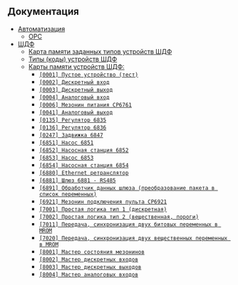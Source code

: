 ## Документация

<!-- ![logo](img/image1.jpg) -->

- [Автоматизация](automation/)  
  - [OPC](automation/OPC)  
- [ШДФ](shdf/)
  - [Карта памяти заданных типов устройств ШДФ](/shdf/devices-map.md)
  - [Типы (коды) устройств ШДФ](/shdf/device-types.md)
  - [Карты памяти устройств ШДФ:](/docs/shdf/maps/)
    - [`[0001] Пустое устройство (тест)`](/docs/shdf/maps/empty%20[0001].md)
    - [`[0002] Дискретный вход`](/docs/shdf/maps/di%20[0002].md)
    - [`[0003] Дискретный выход`](/docs/shdf/maps/do%20[0003].md)
    - [`[0004] Аналоговый вход`](/docs/shdf/maps/ai%20[0004].md)
    - [`[0006] Мезонин питания СР6761`](/docs/shdf/maps/pu%20[0006].md)
    - [`[0041] Аналоговый выход`](/docs/shdf/maps/ao%20[0041].md)
    - [`[0135] Регулятор 6835`](/docs/shdf/maps/reg%20[0135].md)
    - [`[0136] Регулятор 6836`](/docs/shdf/maps/reg%20[0136].md)
    - [`[0247] Задвижка 6847`](/docs/shdf/maps/valve%20[0247].md)
    - [`[6851] Насос 6851`](/docs/shdf/maps/pump%20[6851].md)
    - [`[6852] Насосная станция 6852`](/docs/shdf/maps/ps%20[6852].md)
    - [`[6853] Насос 6853`](/docs/shdf/maps/pump%20[6853].md)
    - [`[6854] Насосная станция 6854`](/docs/shdf/maps/ps%20[6854].md)
    - [`[6880] Ethernet ретранслятор`](/docs/shdf/maps/ethernet%20[6880].md)
    - [`[6881] Шлюз 6881 - RS485`](/docs/shdf/maps/gate%20[6881].md)
    - [`[6891] Обработчик данных шлюза (преобразование пакета в список переменных)`](/docs/shdf/maps/gate%20[6891].md)
    - [`[6921] Мезонин подключения пульта СР6921`](/docs/shdf/maps/rc%20[6921].md)
    - [`[7001] Простая логика тип 1 (дискретная)`](/docs/shdf/maps/logic%20[7001].md)
    - [`[7002] Простая логика тип 2 (вещественная, пороги)`](/docs/shdf/maps/logic%20[7002].md)
    - [`[7011] Передача, синхронизация двух битовых переменных в MROM`](/docs/shdf/maps/sync%20[7011].md)
    - [`[7020] Передача, синхронизация двух вещественных переменных в MROM`](/docs/shdf/maps/sync%20[7020].md)
    - [`[8001] Мастер состояния мезонинов`](/docs/shdf/maps/mezo%20master%20[80001].md)
    - [`[8002] Мастер дискретных входов`](/docs/shdf/maps/mdi%20[8002].md)
    - [`[8003] Мастер дискретных выходов`](/docs/shdf/maps/mdo%20[8003].md)
    - [`[8004] Мастер аналоговых входов`](/docs/shdf/maps/mai%20[8004].md)
